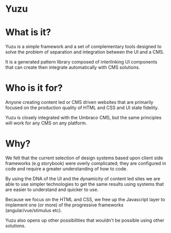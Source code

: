 # Yuzu

# What is it?

Yuzu is a simple framework and a set of complementary tools designed to solve the problem of separation and integration between the UI and a CMS.

It is a generated pattern library composed of interlinking UI components that can create then integrate automatically with CMS solutions.

# Who is it for?

Anyone creating content led or CMS driven websites that are primarily focused on the production quality of HTML and CSS and UI state fidelity.

Yuzu is closely integrated with the Umbraco CMS, but the same principles will work for any CMS on any platform.

# Why?

We felt that the current selection of design systems based upon client side frameworks (e.g storybook) were overly complicated; they are configured in code and require a greater understanding of how to code.

By using the DNA of the UI and the dynamicity of content led sites we are able to use simpler technologies to get the same results using systems that are easier to understand and quicker to use.

Because we focus on the HTML and CSS, we free up the Javascript layer to implement one (or more) of the progressive frameworks (angular/vue/stimulus etc).

Yuzu also opens up other possibilities that wouldn't be possible using other solutions.
